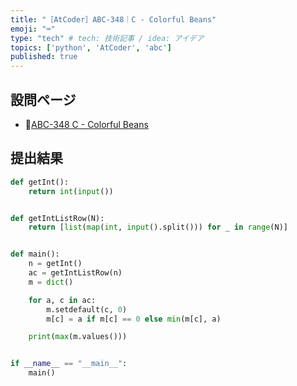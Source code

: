 ```yaml
---
title: "［AtCoder］ABC-348｜C - Colorful Beans"
emoji: "⌨️"
type: "tech" # tech: 技術記事 / idea: アイデア
topics: ['python', 'AtCoder', 'abc']
published: true
---
```


## 設問ページ

- 🔗[ABC-348 C - Colorful Beans](https://atcoder.jp/contests/abc348/tasks/abc348_c)

## 提出結果

```python
def getInt():
    return int(input())


def getIntListRow(N):
    return [list(map(int, input().split())) for _ in range(N)]


def main():
    n = getInt()
    ac = getIntListRow(n)
    m = dict()

    for a, c in ac:
        m.setdefault(c, 0)
        m[c] = a if m[c] == 0 else min(m[c], a)

    print(max(m.values()))


if __name__ == "__main__":
    main()
```
